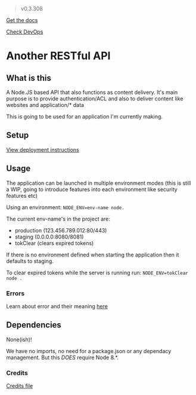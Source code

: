 > v0.3.308


[Get the docs](https://restfulapi13.docs.apiary.io/#)

[Check DevOps](https://dev.azure.com/TPCOfficial/RESTful-api/_workitems/recentlyupdated/)

# Another RESTful API

## What is this
A Node.JS based API that also functions as content delivery. It's main purpose is to provide authentication/ACL and also to deliver content like websites and application/* data

This is going to be used for an application I'm currently making.

## Setup
[View deployment instructions](https://github.com/dudeisbrendan03/RESTful-api/blob/master/DEPLOY.md)

## Usage
The application can be launched in multiple environment modes (this is still a WIP, going to introduce features into each environment like security features etc)

Using an environment:
`NODE_ENV=env-name node.`

The current env-name's in the project are:
- production (123.456.789.012:80/443)
- staging (0.0.0.0:8080/8081)
- tokClear (clears expired tokens)

If there is no environment defined when starting the application then it defaults to staging.

To clear expired tokens while the server is running run:
`NODE_ENV=tokClear node .`

### Errors
Learn about error and their meaning [here](https://github.com/dudeisbrendan/RESTful-api/blob/master/.github/ERRORS.md)

## Dependencies
None(ish)!

We have no imports, no need for a package.json or any dependacy management. But this *DOES* require Node 8.*.

### Credits
[Credits file](https://github.com/dudeisbrendan/RESTful-api/blob/master/.github/CREDITS.md)
